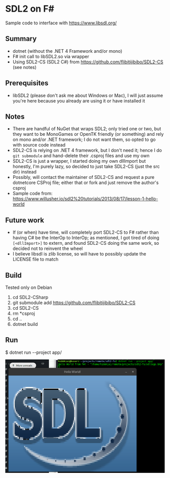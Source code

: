 # SDL2 on F#

Sample code to interface with https://www.libsdl.org/

## Summary
* dotnet (without the .NET 4 Framework and/or mono)
* F# init call to libSDL2.so via wrapper
* Using SDL2-CS (SDL2 C#) from https://github.com/flibitijibibo/SDL2-CS (see notes)

## Prerequisites
* libSDL2 (please don't ask me about Windows or Mac), I will just assume you're here because you already are using it or have installed it

## Notes
* There are handful of NuGet that wraps SDL2; only tried one or two, but they want to be MonoGames or OpenTK friendly (or something) and rely on mono and/or .NET framework; I do not want them, so opted to go with source code instead
* SDL2-CS is relying on .NET 4 framework, but I don't need it; hence I do `git submodule` and hand-delete their .csproj files and use my own
* SDL2-CS is just a wrapper, I started doing my own dllImport but honestly, I'm purely lazy, so decided to just take SDL2-CS (just the src dir) instead
* Possibly, will contact the maintainer of SDL2-CS and request a pure dotnetcore CSProj file; either that or fork and just remove the author's csproj
* Sample code from: https://www.willusher.io/sdl2%20tutorials/2013/08/17/lesson-1-hello-world

## Future work
* If (or when) have time, will completely port SDL2-CS to F# rather than having C# be the InterOp to InterOp; as mentioned, I got tired of doing `[<dllImport>]` to extern, and found SDL2-CS doing the same work, so decided not to reinvent the wheel
* I believe libsdl is zlib license, so will have to possibly update the LICENSE file to match

## Build
Tested only on Debian
1. cd SDL2-CSharp
2. git submodule add https://github.com/flibitijibibo/SDL2-CS
3. cd SDL2-CS
4. rm \*csproj
5. cd ..
6. dotnet build

## Run
$ dotnet run --project app/

![Screenshot](Screenshot.png)
